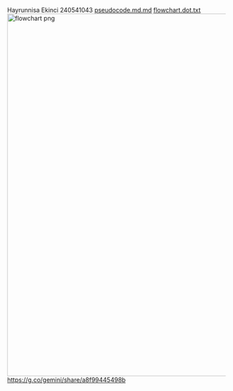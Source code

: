 Hayrunnisa Ekinci
240541043
[pseudocode.md.md](https://github.com/user-attachments/files/22932780/pseudocode.md.md)
[flowchart.dot.txt](https://github.com/user-attachments/files/22932845/flowchart.dot.txt)
<img width="1673" height="835" alt="flowchart png" src="https://github.com/user-attachments/assets/93d03c4c-7f57-40cb-96c1-56a65d0d4faa" />
https://g.co/gemini/share/a8f99445498b
